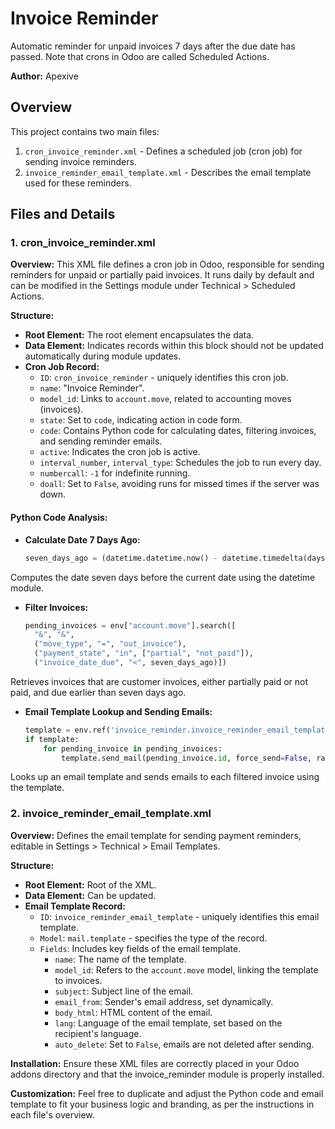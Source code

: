 # Invoice Reminder
Automatic reminder for unpaid invoices 7 days after the due date has passed. Note that crons in Odoo are called Scheduled Actions.

**Author:** Apexive

## Overview
This project contains two main files:
1. `cron_invoice_reminder.xml` - Defines a scheduled job (cron job) for sending invoice reminders.
2. `invoice_reminder_email_template.xml` - Describes the email template used for these reminders.

## Files and Details

### 1. cron_invoice_reminder.xml
**Overview:** This XML file defines a cron job in Odoo, responsible for sending reminders for unpaid or partially paid invoices. It runs daily by default and can be modified in the Settings module under Technical > Scheduled Actions.

**Structure:**
- **Root Element:** The root element encapsulates the data.
- **Data Element:** Indicates records within this block should not be updated automatically during module updates.
- **Cron Job Record:**
  - `ID`: `cron_invoice_reminder` - uniquely identifies this cron job.
  - `name`: "Invoice Reminder".
  - `model_id`: Links to `account.move`, related to accounting moves (invoices).
  - `state`: Set to `code`, indicating action in code form.
  - `code`: Contains Python code for calculating dates, filtering invoices, and sending reminder emails.
  - `active`: Indicates the cron job is active.
  - `interval_number`, `interval_type`: Schedules the job to run every day.
  - `numbercall`: `-1` for indefinite running.
  - `doall`: Set to `False`, avoiding runs for missed times if the server was down.

#### Python Code Analysis:
- **Calculate Date 7 Days Ago:**
  ```python
  seven_days_ago = (datetime.datetime.now() - datetime.timedelta(days=7)).date()
Computes the date seven days before the current date using the datetime module.

- **Filter Invoices:**
  ```python
  pending_invoices = env["account.move"].search([
    "&", "&", 
    ("move_type", "=", "out_invoice"), 
    ("payment_state", "in", ["partial", "not_paid"]), 
    ("invoice_date_due", "<", seven_days_ago)])
Retrieves invoices that are customer invoices, either partially paid or not paid, and due earlier than seven days ago.

- **Email Template Lookup and Sending Emails:**
  ```python
  template = env.ref('invoice_reminder.invoice_reminder_email_template', raise_if_not_found=False)
  if template:
      for pending_invoice in pending_invoices:
          template.send_mail(pending_invoice.id, force_send=False, raise_exception=False)
Looks up an email template and sends emails to each filtered invoice using the template.

### 2. invoice_reminder_email_template.xml
**Overview:** Defines the email template for sending payment reminders, editable in Settings > Technical > Email Templates.

**Structure:**
- **Root Element:** Root of the XML.
- **Data Element:** Can be updated.
- **Email Template Record:**
  - `ID`: `invoice_reminder_email_template` - uniquely identifies this email template.
  - `Model`: `mail.template` - specifies the type of the record.
  - `Fields`: Includes key fields of the email template.
    - `name`: The name of the template.
    - `model_id`: Refers to the `account.move` model, linking the template to invoices.
    - `subject`: Subject line of the email.
    - `email_from`: Sender's email address, set dynamically.
    - `body_html`: HTML content of the email.
    - `lang`: Language of the email template, set based on the recipient's language.
    - `auto_delete`: Set to `False`, emails are not deleted after sending.


**Installation:** Ensure these XML files are correctly placed in your Odoo addons directory and that the invoice_reminder module is properly installed.

**Customization:** Feel free to duplicate and adjust the Python code and email template to fit your business logic and branding, as per the instructions in each file's overview.





